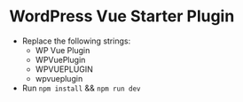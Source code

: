 # WordPress Vue Starter Plugin

-   Replace the following strings:
    -   WP Vue Plugin
    -   WPVuePlugin
    -   WPVUEPLUGIN
    -   wpvueplugin
-   Run `npm install` && `npm run dev`
